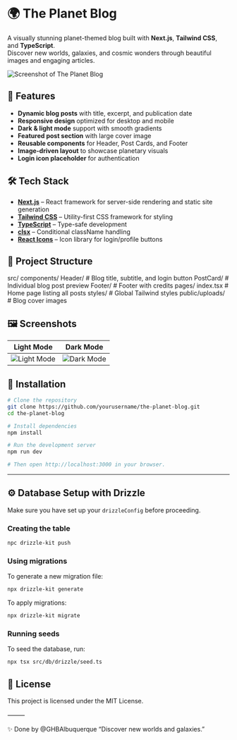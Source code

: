 # 🌍 The Planet Blog

A visually stunning planet-themed blog built with **Next.js**, **Tailwind CSS**, and **TypeScript**.  
Discover new worlds, galaxies, and cosmic wonders through beautiful images and engaging articles.

![Screenshot of The Planet Blog](./screenshot.png)

## 🚀 Features

- **Dynamic blog posts** with title, excerpt, and publication date
- **Responsive design** optimized for desktop and mobile
- **Dark & light mode** support with smooth gradients
- **Featured post section** with large cover image
- **Reusable components** for Header, Post Cards, and Footer
- **Image-driven layout** to showcase planetary visuals
- **Login icon placeholder** for authentication

## 🛠️ Tech Stack

- **[Next.js](https://nextjs.org/)** – React framework for server-side rendering and static site generation
- **[Tailwind CSS](https://tailwindcss.com/)** – Utility-first CSS framework for styling
- **[TypeScript](https://www.typescriptlang.org/)** – Type-safe development
- **[clsx](https://github.com/lukeed/clsx)** – Conditional className handling
- **[React Icons](https://react-icons.github.io/react-icons/)** – Icon library for login/profile buttons

## 📂 Project Structure

src/
components/
Header/ # Blog title, subtitle, and login button
PostCard/ # Individual blog post preview
Footer/ # Footer with credits
pages/
index.tsx # Home page listing all posts
styles/ # Global Tailwind styles
public/uploads/ # Blog cover images

## 🖼️ Screenshots

| Light Mode                            | Dark Mode                           |
| ------------------------------------- | ----------------------------------- |
| ![Light Mode](./screenshot-light.png) | ![Dark Mode](./screenshot-dark.png) |

## 🔧 Installation

```bash
# Clone the repository
git clone https://github.com/yourusername/the-planet-blog.git
cd the-planet-blog

# Install dependencies
npm install

# Run the development server
npm run dev

# Then open http://localhost:3000 in your browser.
```

---

## ⚙️ Database Setup with Drizzle

Make sure you have set up your `drizzleConfig` before proceeding.

### Creating the table

```bash
npc drizzle-kit push
```

### Using migrations

To generate a new migration file:

```bash
npx drizzle-kit generate
```

To apply migrations:

```bash
npx drizzle-kit migrate
```

### Running seeds

To seed the database, run:

```bash
npx tsx src/db/drizzle/seed.ts
```

## 📜 License

This project is licensed under the MIT License.

⸻

✨ Done by @GHBAlbuquerque
“Discover new worlds and galaxies.”
